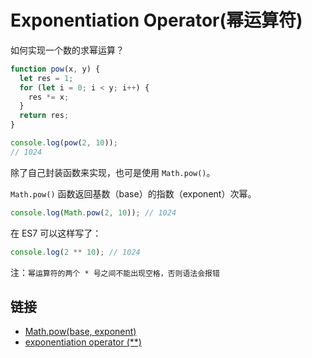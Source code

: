 # Exponentiation Operator(幂运算符)

如何实现一个数的求幂运算？

```js
function pow(x, y) {
  let res = 1;
  for (let i = 0; i < y; i++) {
    res *= x;
  }
  return res;
}

console.log(pow(2, 10));
// 1024
```

除了自己封装函数来实现，也可是使用 `Math.pow()`。

`Math.pow()` 函数返回基数（base）的指数（exponent）次幂。

```js
console.log(Math.pow(2, 10)); // 1024
```

在 ES7 可以这样写了：

```js
console.log(2 ** 10); // 1024
```

注：`幂运算符的两个 * 号之间不能出现空格，否则语法会报错`

## 链接

- [Math.pow(base, exponent)](https://developer.mozilla.org/en-US/docs/Web/JavaScript/Reference/Global_Objects/Math/pow)
- [exponentiation operator (**)](https://developer.mozilla.org/en-US/docs/Web/JavaScript/Reference/Operators/Exponentiation)
